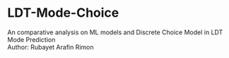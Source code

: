 # LDT-Mode-Choice
An comparative analysis on ML models and Discrete Choice Model in LDT Mode Prediction
<br>
<h>Author: Rubayet Arafin Rimon</h>
